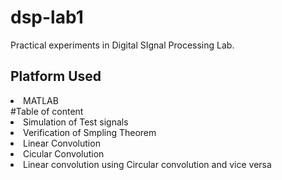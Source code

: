 # dsp-lab1
Practical experiments in Digital SIgnal Processing Lab.
## Platform Used
<li>MATLAB</li>
#Table of content
<li>Simulation of Test signals</li>
<li>Verification of Smpling Theorem</li>
<li>Linear Convolution</li>
<li>Cicular Convolution</li>
<li>Linear convolution using Circular convolution and vice versa</li>
    
